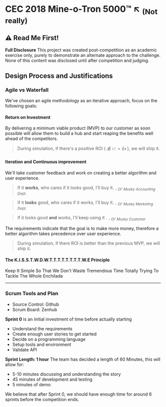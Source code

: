 
# CEC 2018 Mine-o-Tron 5000:tm: :arrow_upper_left: <sub>(Not really)</sub>

## :warning: Read Me First!
**Full Disclosure** This project was created post-competition as an academic exercise only, purely to demonstrate an alternate approach to the challenge. None of this content was disclosed until after competition and judging.

## Design Process and Justifications
### Agile vs Waterfall
We've chosen an agile methodology as an iterative approach, focus on the following goals:

#### Return on Investment
By delivering a minimum viable product (MVP) to our customer as soon possible will allow them to build a hub and start reaping the benefits well ahead of the competitors.

> During simulation, if there's a positive ROI ( :moneybag: :chart_with_upwards_trend: = :thumbsup: ), we will ship it.

#### Iteration and Continuous improvement
We'll take customer feedback and work on creating a better algorithm and user experience.

> If it **works**, who cares if it looks good, I'll buy it.  *<sub>- Ol' Musky Accounting Dept.</sub>*

> If it **looks** good, who cares if it works, I'll buy it.  *<sub>- Ol' Musky Marketing Dept.</sub>*

> If it looks good **and** works, I'll keep using it .  *<sub>- Ol' Musky Customer</sub>*

The requirements indicate that the goal is to make more money, therefore a better algorithm takes precedence over user experience.

> During simulation, if there ROI is better than the previous MVP, we will ship it.


#### The K.I.S.S.T.W.D.W.T.T.T.T.T.T.T.T.W.E Principle
Keep It Simple So That We Don't Waste Tremendous Time Totally Trying To Tackle The Whole Enchilada

---

### Scrum Tools and Plan
- Source Control: Github
- Scrum Board: Zenhub 

**Sprint 0** is an initial investment of time before actually starting
- Understand the requirements
- Create enough user stories to get started
- Decide on a programming language
- Setup tools and environment
- Validate API

**Sprint Length: 1 hour** The team has decided a length of 60 Minutes, this will allow 
for:
- 5-10 minutes discussing and understanding the story
- 45 minutes of development and testing
- 5 minutes of demo

We believe that after Sprint 0, we should have enough time for around 6 sprints before the competition ends.  

